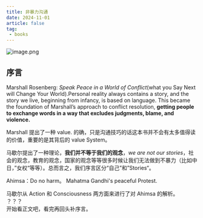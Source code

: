 ```yaml
---
title: 非暴力沟通
date: 2024-11-01
article: false
tag:
 - books
---
```

![image.png](https://oss.naglfar28.com/naglfar28/202411121829794.png)
<!-- more -->
## 序言
Marshall Rosenberg: *Speak Peace in a World of Conflict*(what you Say Next will Change Your World).Personal reality always contains a story, and the story we live, beginning from infancy, is based on language. This became the foundation of Marshall’s approach to conflict resolution, **getting people to exchange words in a way that excludes judgments, blame, and violence.**

Marshall 提出了一种 value. 的确，只是沟通技巧的话这本书并不会有太多值得读的价值，重要的是其背后的 value System。

马歇尔提出了一种理论，**我们并不等于我们的观念**，*we are not our stories*，社会的观念，教育的观念，国家的观念等等很多时候让我们无法做到不暴力（比如中日，”女权“等等）。总而言之，我们序言区分“自己”和”Stories“。

Ahimsa：Do no harm。 Mahatma Gandhi's peaceful Protest.

马歇尔从 Action 和 Consciousness 两方面来进行了对 Ahimsa 的解析。  
？？？  
开始看正文吧，看完再回头补序言。

